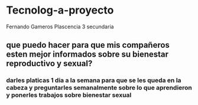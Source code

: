 # Tecnolog-a-proyecto
Fernando Gameros Plascencia 3 secundaria 

## que puedo hacer para que mis compañeros esten mejor informados sobre su bienestar reproductivo y sexual?

### darles platicas 1 dia a la semana para que se les queda en la cabeza y preguntarles semanalmente sobre lo que aprendieron y ponerles trabajos sobre bienestar sexual
